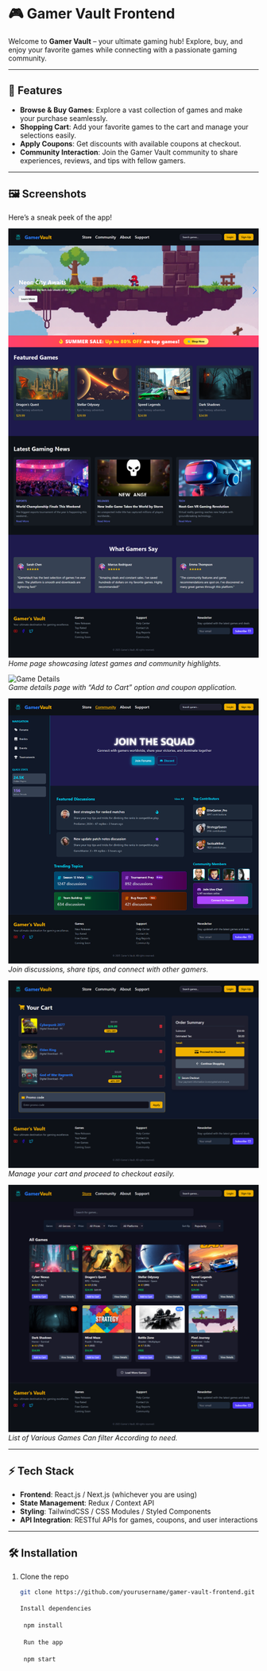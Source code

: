# 🎮 Gamer Vault Frontend

Welcome to **Gamer Vault** – your ultimate gaming hub! Explore, buy, and enjoy your favorite games while connecting with a passionate gaming community.  

---

## 🚀 Features

- **Browse & Buy Games**: Explore a vast collection of games and make your purchase seamlessly.
- **Shopping Cart**: Add your favorite games to the cart and manage your selections easily.
- **Apply Coupons**: Get discounts with available coupons at checkout.
- **Community Interaction**: Join the Gamer Vault community to share experiences, reviews, and tips with fellow gamers.

---

## 🖼️ Screenshots

Here’s a sneak peek of the app!  

<!-- Add your images below by replacing the placeholders with actual image paths -->

![Home Page](public/images/Homepage.png)  
*Home page showcasing latest games and community highlights.*

![Game Details](public/images/Game-detail.png)  
*Game details page with “Add to Cart” option and coupon application.*

![Community](public/images/Community.png)  
*Join discussions, share tips, and connect with other gamers.*

![Cart](public/images/cart.png)  
*Manage your cart and proceed to checkout easily.*

![Store](public/images/Store.png)  
*List of Various Games Can filter According to need.*

---

## ⚡ Tech Stack

- **Frontend**: React.js / Next.js (whichever you are using)
- **State Management**: Redux / Context API
- **Styling**: TailwindCSS / CSS Modules / Styled Components
- **API Integration**: RESTful APIs for games, coupons, and user interactions

---

## 🛠️ Installation

1. Clone the repo  
   ```bash
   git clone https://github.com/yourusername/gamer-vault-frontend.git

   Install dependencies

    npm install

    Run the app

    npm start

